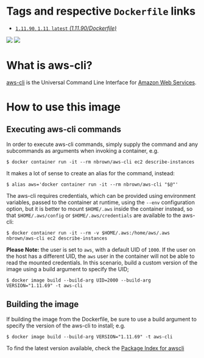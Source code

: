 # Tags and respective `Dockerfile` links

- [`1.11.90`, `1.11`, `latest` *(1.11.90/Dockerfile)*](https://github.com/nbrownuk/docker-aws-cli/blob/master/Dockerfile)

[![](https://images.microbadger.com/badges/image/nbrown/aws-cli.svg)](https://microbadger.com/images/nbrown/aws-cli "View on microbadger.com")
[![](https://images.microbadger.com/badges/version/nbrown/aws-cli.svg)](https://microbadger.com/images/nbrown/aws-cli "View on microbadger.com")

# What is aws-cli?

[aws-cli](https://github.com/aws/aws-cli) is the Universal Command Line Interface for [Amazon Web Services](https://aws.amazon.com/).

# How to use this image

## Executing aws-cli commands

In order to execute aws-cli commands, simply supply the command and any subcommands as arguments when invoking a container, e.g.

```
$ docker container run -it --rm nbrown/aws-cli ec2 describe-instances
```

It makes a lot of sense to create an alias for the command, instead:

```
$ alias aws='docker container run -it --rm nbrown/aws-cli "$@"'
```

The aws-cli requires credentials, which can be provided using environment variables, passed to the container at runtime, using the `--env` configuration option, but it is better to mount `$HOME/.aws` inside the container instead, so that `$HOME/.aws/config` or `$HOME/.aws/credentials` are available to the aws-cli:

```
$ docker container run -it --rm -v $HOME/.aws:/home/aws/.aws nbrown/aws-cli ec2 describe-instances
```

**Please Note:** the user is set to `aws`, with a default UID of `1000`. If the user on the host has a different UID, the `aws` user in the container will not be able to read the mounted credentials. In this scenario, build a custom version of the image using a build argument to specify the UID;

```
$ docker image build --build-arg UID=2000 --build-arg VERSION="1.11.69" -t aws-cli
```

## Building the image

If building the image from the Dockerfile, be sure to use a build argument to specify the version of the aws-cli to install; e.g.

```
$ docker image build --build-arg VERSION="1.11.69" -t aws-cli
```

To find the latest version available, check the [Package Index for awscli](https://pypi.python.org/pypi/awscli)

